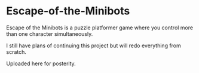 # Escape-of-the-Minibots
Escape of the Minibots is a puzzle platformer game where you control more than one character simultaneously.

I still have plans of continuing this project but will redo everything from scratch.

Uploaded here for posterity.
